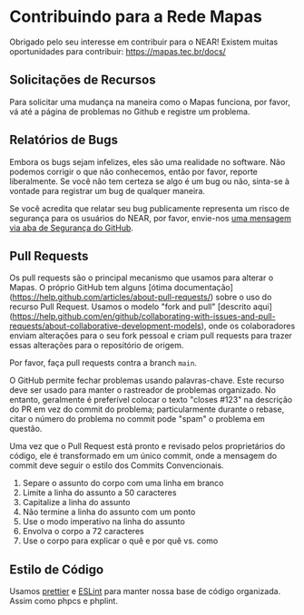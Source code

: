 # Contribuindo para a Rede Mapas

Obrigado pelo seu interesse em contribuir para o NEAR! Existem muitas oportunidades para contribuir:
https://mapas.tec.br/docs/

## Solicitações de Recursos

Para solicitar uma mudança na maneira como o Mapas funciona, por favor, vá até a página de problemas no Github e registre um problema.

## Relatórios de Bugs

Embora os bugs sejam infelizes, eles são uma realidade no software. Não podemos corrigir o que não conhecemos, então por favor, reporte liberalmente. Se você não tem certeza se algo é um bug ou não, sinta-se à vontade para registrar um bug de qualquer maneira.

Se você acredita que relatar seu bug publicamente representa um risco de segurança para os usuários do NEAR, por favor, envie-nos 
[uma mensagem via aba de Segurança do GitHub](https://github.com/RedeMapas/mapas/security/advisories).

## Pull Requests

Os pull requests são o principal mecanismo que usamos para alterar o Mapas. O próprio GitHub tem alguns 
[ótima documentação] (https://help.github.com/articles/about-pull-requests/) sobre o uso do recurso Pull Request. Usamos o modelo "fork and pull"
[descrito aqui] (https://help.github.com/en/github/collaborating-with-issues-and-pull-requests/about-collaborative-development-models),
onde os colaboradores enviam alterações para o seu fork pessoal e criam pull requests para trazer essas
alterações para o repositório de origem.

Por favor, faça pull requests contra a branch `main`.

O GitHub permite fechar problemas usando palavras-chave. Este recurso deve ser usado para manter o rastreador de problemas
organizado. No entanto, geralmente é preferível colocar o texto "closes #123" na descrição do PR
em vez do commit do problema; particularmente durante o rebase, citar o número do problema no commit
pode "spam" o problema em questão.

Uma vez que o Pull Request está pronto e revisado pelos proprietários do código, ele é transformado em um único commit,
onde a mensagem do commit deve seguir
o estilo dos Commits Convencionais.

1. Separe o assunto do corpo com uma linha em branco
2. Limite a linha do assunto a 50 caracteres
3. Capitalize a linha do assunto
4. Não termine a linha do assunto com um ponto
5. Use o modo imperativo na linha do assunto
6. Envolva o corpo a 72 caracteres
7. Use o corpo para explicar o quê e por quê vs. como

## Estilo de Código

Usamos [prettier](https://prettier.io/) e [ESLint](https://eslint.org/) para manter nossa base de código organizada.
Assim como phpcs e phplint.
